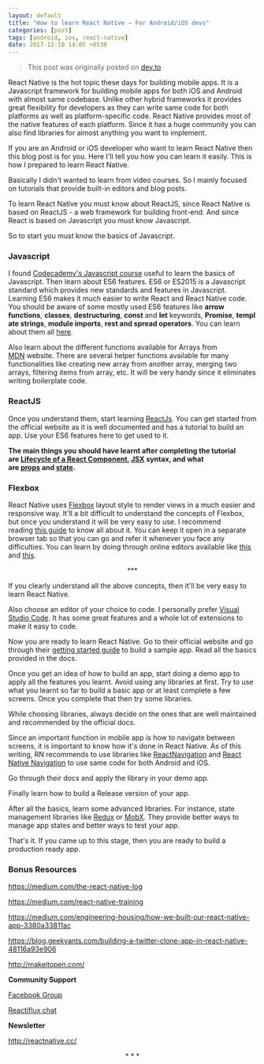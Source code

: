 ```yaml
---
layout: default
title: "How to learn React Native – For Android/iOS devs"
categories: [post]
tags: [android, ios, react-native]
date: 2017-12-18 14:05 +0530
---
```


<blockquote>This post was originally posted on <a href="https://dev.to/srijith_un/how-to-learn-react-native---for-androidios-devs-2mj" target="_blank" rel="noopener">dev.to</a></blockquote>
React Native is the hot topic these days for building mobile apps. It is a Javascript framework for building mobile apps for both iOS and Android with almost same codebase. Unlike other hybrid frameworks it provides great flexibility for developers as they can write same code for both platforms as well as platform-specific code. React Native provides most of the native features of each platform. Since it has a huge community you can also find libraries for almost anything you want to implement.

If you are an Android or iOS developer who want to learn React Native then this blog post is for you. Here I'll tell you how you can learn it easily. This is how I prepared to learn React Native.

Basically I didn't wanted to learn from video courses. So I mainly focused on tutorials that provide built-in editors and blog posts.

To learn React Native you must know about ReactJS, since React Native is based on ReactJS - a web framework for building front-end. And since React is based on Javascript you must know Javascript.

So to start you must know the basics of Javascript.
<h3>Javascript</h3>
I found <a href="https://www.codecademy.com/learn/introduction-to-javascript" target="_blank" rel="noopener">Codecademy's Javascript course</a> useful to learn the basics of Javascript.
Then learn about ES6 features. ES6 or ES2015 is a Javascript standard which provides new standards and features in Javascript. Learning ES6 makes it much easier to write React and React Native code.
You should be aware of some mostly used ES6 features like <strong>arrow functions</strong>, <strong>classes</strong>, <strong>destructuring</strong>, <strong>const</strong> and <strong>let</strong> keywords, <strong>Promise</strong>, <strong>template strings</strong>, <strong>module imports</strong>, <strong>rest and spread operators</strong>. You can learn about them all <a href="https://babeljs.io/learn-es2015/#es6features" target="_blank" rel="noopener">here</a>.

Also learn about the different functions available for Arrays from <a href="https://developer.mozilla.org/en-US/docs/Web/JavaScript/Reference/Global_Objects/Array" target="_blank" rel="noopener">MDN</a> website. There are several helper functions available for many functionalities like creating new array from another array, merging two arrays, filtering items from array, etc. It will be very handy since it eliminates writing boilerplate code.
<h3>ReactJS</h3>
Once you understand them, start learning <a href="https://reactjs.org/" target="_blank" rel="noopener">ReactJs</a>. You can get started from the official website as it is well documented and has a tutorial to build an app. Use your ES6 features here to get used to it.

<strong>The main things you should have learnt after completing the tutorial are <a href="https://reactjs.org/docs/react-component.html#the-component-lifecycle" target="_blank" rel="noopener">Lifecycle of a React Component</a>, <a href="https://reactjs.org/docs/introducing-jsx.html" target="_blank" rel="noopener">JSX</a> syntax, and what are <a href="https://reactjs.org/docs/components-and-props.html#props-are-read-only" target="_blank" rel="noopener">props</a> and <a href="https://reactjs.org/docs/state-and-lifecycle.html" target="_blank" rel="noopener">state</a>.</strong>
<h3>Flexbox</h3>
React Native uses <a href="http://facebook.github.io/react-native/docs/flexbox.html" target="_blank" rel="noopener">Flexbox</a> layout style to render views in a much easier and responsive way. It'll a bit difficult to understand the concepts of Flexbox, but once you understand it will be very easy to use. I recommend reading <a href="https://medium.freecodecamp.org/understanding-flexbox-everything-you-need-to-know-b4013d4dc9af" target="_blank" rel="noopener">this guide</a> to know all about it. You can keep it open in a separate browser tab so that you can go and refer it whenever you face any difficulties. You can learn by doing through online editors available like <a href="http://flexbox.buildwithreact.com/" target="_blank" rel="noopener">this</a> and <a href="http://bennettfeely.com/flexplorer/" target="_blank" rel="noopener">this</a>.
<p style="text-align:center;">***</p>
If you clearly understand all the above concepts, then it'll be very easy to learn React Native.

Also choose an editor of your choice to code. I personally prefer <a href="https://code.visualstudio.com/" target="_blank" rel="noopener">Visual Studio Code</a>. It has some great features and a whole lot of extensions to make it easy to code.

Now you are ready to learn React Native. Go to their official website and go through their <a href="http://facebook.github.io/react-native/docs/getting-started.html" target="_blank" rel="noopener">getting started guide</a> to build a sample app. Read all the basics provided in the docs.

Once you get an idea of how to build an app, start doing a demo app to apply all the features you learnt. Avoid using any libraries at first. Try to use what you learnt so far to build a basic app or at least complete a few screens. Once you complete that then try some libraries.

While choosing libraries, always decide on the ones that are well maintained and recommended by the official docs.

Since an important function in mobile app is how to navigate between screens, it is important to know how it's done in React Native. As of this writing, RN recommends to use libraries like <a href="https://reactnavigation.org/" target="_blank" rel="noopener">ReactNavigation</a> and <a href="https://github.com/wix/react-native-navigation" target="_blank" rel="noopener">React Native Navigation</a> to use same code for both Android and iOS.

Go through their docs and apply the library in your demo app.

Finally learn how to build a Release version of your app.

After all the basics, learn some advanced libraries. For instance, state management libraries like <a href="http://redux.js.org/" target="_blank" rel="noopener">Redux</a> or <a href="https://mobx.js.org/" target="_blank" rel="noopener">MobX</a>. They provide better ways to manage app states and better ways to test your app.

That's it. If you came up to this stage, then you are ready to build a production ready app.
<h3>Bonus Resources</h3>
<a href="https://medium.com/the-react-native-log" target="_blank" rel="noopener">https://medium.com/the-react-native-log</a>

<a href="https://medium.com/react-native-training" target="_blank" rel="noopener">https://medium.com/react-native-training</a>

<a href="https://medium.com/engineering-housing/how-we-built-our-react-native-app-3380a33811ac" target="_blank" rel="noopener">https://medium.com/engineering-housing/how-we-built-our-react-native-app-3380a33811ac</a>

<a href="https://blog.geekyants.com/building-a-twitter-clone-app-in-react-native-48116a93e906" target="_blank" rel="noopener">https://blog.geekyants.com/building-a-twitter-clone-app-in-react-native-48116a93e906</a>

<a href="http://makeitopen.com/" target="_blank" rel="noopener">http://makeitopen.com/</a>

<strong>Community Support</strong>

<a href="https://www.facebook.com/groups/react.native.community" target="_blank" rel="noopener">Facebook Group</a>

<a href="https://discordapp.com/invite/0ZcbPKXt5bZjGY5n" target="_blank" rel="noopener">Reactiflux chat</a>

<strong>Newsletter</strong>

<a href="http://reactnative.cc/" target="_blank" rel="noopener">http://reactnative.cc/</a>
<p style="text-align:center;">* * *</p>